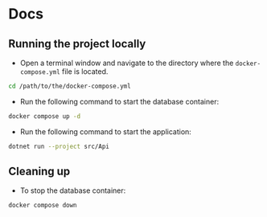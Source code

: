 # Docs

## Running the project locally

- Open a terminal window and navigate to the directory where the `docker-compose.yml` file is located.

```bash
cd /path/to/the/docker-compose.yml
```

- Run the following command to start the database container:

```bash
docker compose up -d
```

- Run the following command to start the application:

```bash
dotnet run --project src/Api
```

## Cleaning up

- To stop the database container:

```bash
docker compose down
```
